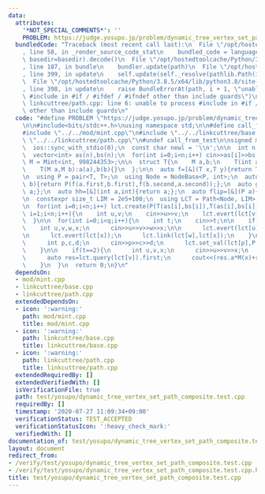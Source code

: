 ```yaml
---
data:
  attributes:
    '*NOT_SPECIAL_COMMENTS*': ''
    PROBLEM: https://judge.yosupo.jp/problem/dynamic_tree_vertex_set_path_composite
  bundledCode: "Traceback (most recent call last):\n  File \"/opt/hostedtoolcache/Python/3.8.5/x64/lib/python3.8/site-packages/onlinejudge_verify/documentation/build.py\"\
    , line 58, in _render_source_code_stat\n    bundled_code = language.bundle(stat.path,\
    \ basedir=basedir).decode()\n  File \"/opt/hostedtoolcache/Python/3.8.5/x64/lib/python3.8/site-packages/onlinejudge_verify/languages/cplusplus.py\"\
    , line 187, in bundle\n    bundler.update(path)\n  File \"/opt/hostedtoolcache/Python/3.8.5/x64/lib/python3.8/site-packages/onlinejudge_verify/languages/cplusplus_bundle.py\"\
    , line 399, in update\n    self.update(self._resolve(pathlib.Path(included), included_from=path))\n\
    \  File \"/opt/hostedtoolcache/Python/3.8.5/x64/lib/python3.8/site-packages/onlinejudge_verify/languages/cplusplus_bundle.py\"\
    , line 398, in update\n    raise BundleErrorAt(path, i + 1, \"unable to process\
    \ #include in #if / #ifdef / #ifndef other than include guards\")\nonlinejudge_verify.languages.cplusplus_bundle.BundleErrorAt:\
    \ linkcuttree/path.cpp: line 6: unable to process #include in #if / #ifdef / #ifndef\
    \ other than include guards\n"
  code: "#define PROBLEM \"https://judge.yosupo.jp/problem/dynamic_tree_vertex_set_path_composite\"\
    \n\n#include<bits/stdc++.h>\nusing namespace std;\n\n#define call_from_test\n\
    #include \"../../mod/mint.cpp\"\n#include \"../../linkcuttree/base.cpp\"\n#include\
    \ \"../../linkcuttree/path.cpp\"\n#undef call_from_test\n\nsigned main(){\n  cin.tie(0);\n\
    \  ios::sync_with_stdio(0);\n  const char newl = '\\n';\n\n  int n,q;\n  cin>>n>>q;\n\
    \  vector<int> as(n),bs(n);\n  for(int i=0;i<n;i++) cin>>as[i]>>bs[i];\n\n  using\
    \ M = Mint<int, 998244353>;\n\n  struct T{\n    M a,b;\n    T(int a=0,int b=0):a(a),b(b){}\n\
    \    T(M a,M b):a(a),b(b){}\n  };\n\n  auto f=[&](T x,T y){return T(x.a*y.a,x.b*y.a+y.b);};\n\
    \n  using P = pair<T, T>;\n  using Node = NodeBase<P, int>;\n  auto ff=[&](P a,P\
    \ b){return P(f(a.first,b.first),f(b.second,a.second));};\n  auto gg=[&](P a,int){return\
    \ a;};\n  auto hh=[&](int a,int){return a;};\n  auto flip=[&](P a){return P(a.second,a.first);};\n\
    \n  constexpr size_t LIM = 2e5+100;\n  using LCT = Path<Node, LIM>;\n  LCT lct(ff,gg,hh,flip,0);\n\
    \n  for(int i=0;i<n;i++) lct.create(P(T(as[i],bs[i]),T(as[i],bs[i])));\n\n  for(int\
    \ i=1;i<n;i++){\n    int u,v;\n    cin>>u>>v;\n    lct.evert(lct[v]);\n    lct.link(lct[u],lct[v]);\n\
    \  }\n\n  for(int i=0;i<q;i++){\n    int t;\n    cin>>t;\n\n    if(t==0){\n  \
    \    int u,v,w,x;\n      cin>>u>>v>>w>>x;\n\n      lct.evert(lct[u]);\n      lct.cut(lct[v]);\n\
    \n      lct.evert(lct[x]);\n      lct.link(lct[w],lct[x]);\n    }\n\n    if(t==1){\n\
    \      int p,c,d;\n      cin>>p>>c>>d;\n      lct.set_val(lct[p],P(T(c,d),T(c,d)));\n\
    \    }\n\n    if(t==2){\n      int u,v,x;\n      cin>>u>>v>>x;\n      lct.evert(lct[u]);\n\
    \      auto res=lct.query(lct[v]).first;\n      cout<<(res.a*M(x)+res.b).v<<newl;\n\
    \    }\n  }\n  return 0;\n}\n"
  dependsOn:
  - mod/mint.cpp
  - linkcuttree/base.cpp
  - linkcuttree/path.cpp
  extendedDependsOn:
  - icon: ':warning:'
    path: mod/mint.cpp
    title: mod/mint.cpp
  - icon: ':warning:'
    path: linkcuttree/base.cpp
    title: linkcuttree/base.cpp
  - icon: ':warning:'
    path: linkcuttree/path.cpp
    title: linkcuttree/path.cpp
  extendedRequiredBy: []
  extendedVerifiedWith: []
  isVerificationFile: true
  path: test/yosupo/dynamic_tree_vertex_set_path_composite.test.cpp
  requiredBy: []
  timestamp: '2020-07-27 11:09:34+09:00'
  verificationStatus: TEST_ACCEPTED
  verificationStatusIcon: ':heavy_check_mark:'
  verifiedWith: []
documentation_of: test/yosupo/dynamic_tree_vertex_set_path_composite.test.cpp
layout: document
redirect_from:
- /verify/test/yosupo/dynamic_tree_vertex_set_path_composite.test.cpp
- /verify/test/yosupo/dynamic_tree_vertex_set_path_composite.test.cpp.html
title: test/yosupo/dynamic_tree_vertex_set_path_composite.test.cpp
---
```

